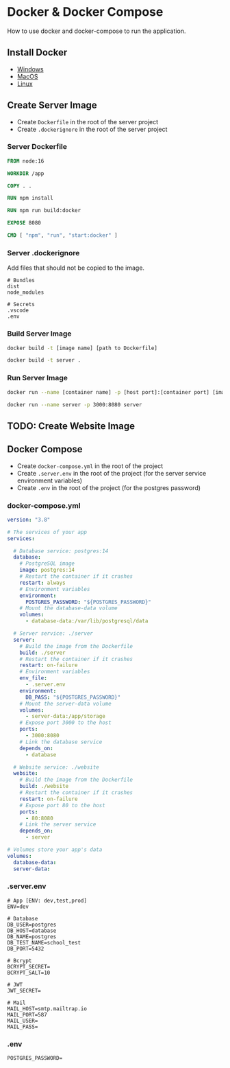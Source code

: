 # Docker & Docker Compose

How to use docker and docker-compose to run the application.

## Install Docker

- [Windows](https://docs.docker.com/desktop/install/windows-install/)
- [MacOS](https://docs.docker.com/desktop/install/mac-install/)
- [Linux](https://docs.docker.com/desktop/install/linux-install/)

## Create Server Image

- Create `Dockerfile` in the root of the server project
- Create `.dockerignore` in the root of the server project

### Server Dockerfile

```dockerfile
FROM node:16

WORKDIR /app

COPY . .

RUN npm install

RUN npm run build:docker

EXPOSE 8080

CMD [ "npm", "run", "start:docker" ]
```

### Server .dockerignore

Add files that should not be copied to the image.

```git
# Bundles
dist
node_modules

# Secrets
.vscode
.env
```

### Build Server Image

```bash
docker build -t [image name] [path to Dockerfile]
```

```bash
docker build -t server .
```

### Run Server Image

```bash
docker run --name [container name] -p [host port]:[container port] [image name]
```

```bash
docker run --name server -p 3000:8080 server
```

## TODO: Create Website Image

## Docker Compose

- Create `docker-compose.yml` in the root of the project
- Create `.server.env` in the root of the project (for the server service environment variables)
- Create `.env` in the root of the project (for the postgres password)

### docker-compose.yml

```yaml
version: "3.8"

# The services of your app
services:

  # Database service: postgres:14
  database:
    # PostgreSQL image
    image: postgres:14
    # Restart the container if it crashes
    restart: always
    # Environment variables
    environment:
      POSTGRES_PASSWORD: "${POSTGRES_PASSWORD}"
    # Mount the database-data volume
    volumes:
      - database-data:/var/lib/postgresql/data

  # Server service: ./server
  server:
    # Build the image from the Dockerfile
    build: ./server
    # Restart the container if it crashes
    restart: on-failure
    # Environment variables
    env_file:
      - .server.env
    environment:
      DB_PASS: "${POSTGRES_PASSWORD}"
    # Mount the server-data volume
    volumes:
      - server-data:/app/storage
    # Expose port 3000 to the host
    ports:
      - 3000:8080
    # Link the database service
    depends_on:
      - database

  # Website service: ./website
  website:
    # Build the image from the Dockerfile
    build: ./website
    # Restart the container if it crashes
    restart: on-failure
    # Expose port 80 to the host
    ports:
      - 80:8080
    # Link the server service
    depends_on:
      - server

# Volumes store your app's data
volumes:
  database-data:
  server-data:
```

### .server.env

```env
# App [ENV: dev,test,prod]
ENV=dev

# Database
DB_USER=postgres
DB_HOST=database
DB_NAME=postgres
DB_TEST_NAME=school_test
DB_PORT=5432

# Bcrypt
BCRYPT_SECRET=
BCRYPT_SALT=10

# JWT
JWT_SECRET=

# Mail
MAIL_HOST=smtp.mailtrap.io
MAIL_PORT=587
MAIL_USER=
MAIL_PASS=
```

### .env

```env
POSTGRES_PASSWORD=
```
